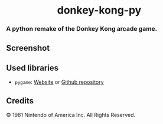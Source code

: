 <h1 align="center">donkey-kong-py</h1>

### A python remake of the Donkey Kong arcade game.

## Screenshot

## Used libraries
- ``pygame``: [Website](https://www.pygame.org/news) or [Github repository](https://github.com/pygame/pygame)

## Credits
© 1981 Nintendo of America Inc. All Rights Reserved.
